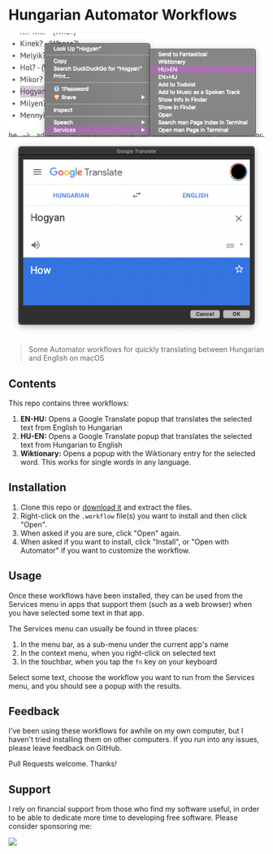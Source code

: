 # Hungarian Automator Workflows

![Context Menu Screenshot](./screenshot-1.png)
![Translation Popup Screenshot](./screenshot-2.png)

> Some Automator workflows for quickly translating between Hungarian and English on macOS

## Contents

This repo contains three workflows:

1. **EN-HU:** Opens a Google Translate popup that translates the selected text from English to Hungarian
2. **HU-EN:** Opens a Google Translate popup that translates the selected text from Hungarian to English
3. **Wiktionary:** Opens a popup with the Wiktionary entry for the selected word. This works for single words in any language.

## Installation

1. Clone this repo or [download it](https://github.com/localjo/hungarian-automator-workflows/archive/master.zip) and extract the files.
2. Right-click on the `.workflow` file(s) you want to install and then click "Open".
3. When asked if you are sure, click "Open" again.
4. When asked if you want to install, click "Install", or "Open with Automator" if you want to customize the workflow.

## Usage

Once these workflows have been installed, they can be used from the Services menu in apps that support them (such as a web browser) when you have selected some text in that app.

The Services menu can usually be found in three places:
  1. In the menu bar, as a sub-menu under the current app's name
  2. In the context menu, when you right-click on selected text
  3. In the touchbar, when you tap the `fn` key on your keyboard

Select some text, choose the workflow you want to run from the Services menu, and you should see a popup with the results.

## Feedback

I've been using these workflows for awhile on my own computer, but I haven't tried installing them on other computers. If you run into any issues, please leave feedback on GitHub.

Pull Requests welcome. Thanks!

## Support

I rely on financial support from those who find my software useful, in order to be able to dedicate more time to developing free software. Please consider sponsoring me:

<a href="https://www.patreon.com/localjo">
	<img src="https://c5.patreon.com/external/logo/become_a_patron_button@2x.png" width="160">
</a>
